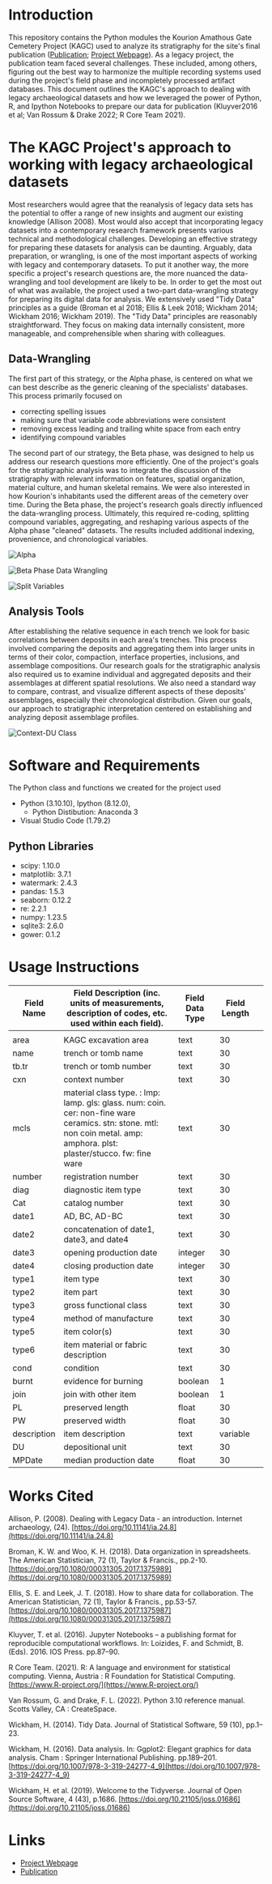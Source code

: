 # Introduction
This repository contains the Python modules the Kourion Amathous Gate Cemetery Project (KAGC) used to analyze its stratigraphy for the site's final publication ([Publication](https://whitelevy.fas.harvard.edu/publications/city-and-cemetery-excavations-kourion%E2%80%99s-amathous-gate-cemetery-cyprusthe); [Project Webpage](https://www.gla.ac.uk/schools/humanities/research/archaeologyresearch/currentresearch/kourion/)). As a legacy project, the publication team faced several challenges. These included, among others, figuring out the best way to harmonize the multiple recording systems used during the project's field phase and incompletely processed artifact databases. This document outlines the KAGC's approach to dealing with legacy archaeological datasets and how we leveraged the power of Python, R, and Ipython Notebooks to prepare our data for publication (Kluyver2016 et al; Van Rossum & Drake 2022; R Core Team 2021). 

# The KAGC Project's approach to working with legacy archaeological datasets
Most researchers would agree that the reanalysis of legacy data sets has the potential to offer a range of new insights and augment our existing knowledge  (Allison 2008).  Most would also accept that incorporating legacy datasets into a contemporary research framework presents various technical and methodological challenges.  Developing an effective strategy for preparing these datasets for analysis can be daunting.  Arguably, data preparation, or wrangling, is one of the most important aspects of working with legacy and contemporary datasets.  To put it another way,  the more specific a project's research questions are, the more nuanced the data-wrangling and tool development are likely to be. 
In order to get the most out of what was available, the project used  a two-part data-wrangling strategy for preparing its digital data for analysis. We extensively used "Tidy Data" principles as a guide (Broman et al 2018; Ellis & Leek 2018; Wickham 2014; Wickham 2016; Wickham 2019). The "Tidy Data" principles are reasonably straightforward.  They focus on  making data internally consistent, more manageable, and comprehensible when sharing with colleagues.

## Data-Wrangling
The first part of this strategy, or the Alpha phase, is centered on what we can best describe as the generic cleaning of the specialists' databases.  This process primarily focused  on

* correcting spelling issues
* making  sure that  variable code abbreviations were consistent
* removing excess leading and trailing white space from each entry
* identifying compound variables

The second part of our strategy, the Beta phase, was designed to help us address our research questions more efficiently.  One of the project's goals for the stratigraphic analysis was to integrate the discussion of the stratigraphy with relevant information on features, spatial organization, material culture, and human skeletal remains.  We were also interested in how Kourion's inhabitants used the different areas of the  cemetery  over time.  During the Beta phase, the project's research goals directly influenced the data-wrangling process. Ultimately, this required re-coding,  splitting compound variables, aggregating, and reshaping various aspects of  the Alpha phase  "cleaned" datasets.  The results included  additional indexing,  provenience, and chronological  variables.

![Alpha](/Images/AlphaPhaseDataWrangling.png)

![Beta Phase Data Wrangling](/Images/BetaPhaseDataWrangling.png)

![Split Variables](/Images/SplittingVariables.png)


## Analysis Tools
After establishing the relative sequence in each trench we look for  basic correlations between deposits in each area's trenches. This  process  involved  comparing the deposits and aggregating them into larger units in  terms of their color, compaction, interface properties, inclusions, and assemblage compositions. Our research goals for the stratigraphic analysis also required us to examine individual and aggregated deposits and their assemblages at different spatial resolutions.  We also need a standard way to compare, contrast,  and visualize different aspects of these deposits' assemblages,  especially their chronological distribution.  Given our goals, our approach to stratigraphic interpretation centered on establishing and analyzing deposit assemblage profiles.

![Context-DU Class](/Images/Context_DU_Class.png)

# Software and Requirements
The Python class and functions we created for the project used

* Python (3.10.10), Ipython (8.12.0),
  * Python Distibution: Anaconda 3
* Visual Studio Code (1.79.2)
    
## Python Libraries

* scipy: 1.10.0
* matplotlib: 3.7.1
* watermark: 2.4.3
* pandas: 1.5.3
* seaborn: 0.12.2
* re: 2.2.1
* numpy: 1.23.5
* sqlite3: 2.6.0
* gower: 0.1.2


# Usage Instructions
| Field   Name | Field   Description (inc. units of   measurements, description of codes, etc. used within each field).                                                                       | Field Data Type | Field Length |   |
|--------------|------------------------------------------------------------------------------------------------------------------------------------------------------------------------------|-----------------|--------------|---|
|              |                                                                                                                                                                              |                 |              |   |
|     area     | KAGC excavation area                                                                                                                                                         |       text      |      30      |   |
|     name     | trench or tomb name                                                                                                                                                          |       text      |      30      |   |
|     tb.tr    | trench or tomb number                                                                                                                                                        |       text      |      30      |   |
|      cxn     | context number                                                                                                                                                               |       text      |      30      |   |
|     mcls     | material class type. : lmp:   lamp. gls: glass. num: coin. cer: non-fine ware ceramics. stn: stone. mtl:   non coin metal. amp: amphora. plst: plaster/stucco. fw: fine ware |       text      |      30      |   |
|    number    | registration number                                                                                                                                                          |       text      |      30      |   |
|     diag     | diagnostic item type                                                                                                                                                         |       text      |      30      |   |
|      Cat     | catalog number                                                                                                                                                               |       text      |      30      |   |
|     date1    | AD, BC, AD-BC                                                                                                                                                                |       text      |      30      |   |
|     date2    | concatenation of date1, date3,   and date4                                                                                                                                   |       text      |      30      |   |
|     date3    | opening production date                                                                                                                                                      |     integer     |      30      |   |
|     date4    | closing production date                                                                                                                                                      |     integer     |      30      |   |
|     type1    | item type                                                                                                                                                                    |       text      |      30      |   |
|     type2    | item part                                                                                                                                                                    |       text      |      30      |   |
|     type3    | gross functional class                                                                                                                                                       |       text      |      30      |   |
|     type4    | method of manufacture                                                                                                                                                        |       text      |      30      |   |
|     type5    | item color(s)                                                                                                                                                                |       text      |      30      |   |
|     type6    | item material or fabric   description                                                                                                                                        |       text      |      30      |   |
|     cond     | condition                                                                                                                                                                    |       text      |      30      |   |
|     burnt    | evidence for burning                                                                                                                                                         |     boolean     |       1      |   |
|     join     | join with other item                                                                                                                                                         |     boolean     |       1      |   |
|      PL      | preserved length                                                                                                                                                             |      float      |      30      |   |
|      PW      | preserved width                                                                                                                                                              |      float      |      30      |   |
|  description | item description                                                                                                                                                             |       text      |   variable   |   |
|      DU      | depositional unit                                                                                                                                                            |       text      |      30      |   |
|    MPDate    | median production date                                                                                                                                                       |      float      |      30      |   |
# Works Cited
Allison, P. (2008). Dealing with Legacy Data - an introduction. Internet archaeology, (24). [https://doi.org/10.11141/ia.24.8](https://doi.org/10.11141/ia.24.8)

Broman, K. W. and Woo, K. H. (2018). Data organization in spreadsheets. The American Statistician, 72 (1), Taylor & Francis., pp.2-10. [https://doi.org/10.1080/00031305.2017.1375989](https://doi.org/10.1080/00031305.2017.1375989)

Ellis, S. E. and Leek, J. T. (2018). How to share data for collaboration. The American Statistician, 72 (1), Taylor & Francis., pp.53-57. [https://doi.org/10.1080/00031305.2017.1375987](https://doi.org/10.1080/00031305.2017.1375987)

Kluyver, T. et al. (2016). Jupyter Notebooks – a publishing format for reproducible computational workflows. In: Loizides, F. and Schmidt, B. (Eds). 2016. IOS Press. pp.87–90.

R Core Team. (2021). R: A language and environment for statistical computing. Vienna, Austria : R Foundation for Statistical Computing. [https://www.R-project.org/](https://www.R-project.org/)

Van Rossum, G. and Drake, F. L. (2022). Python 3.10 reference manual. Scotts Valley, CA : CreateSpace.

Wickham, H. (2014). Tidy Data. Journal of Statistical Software, 59 (10), pp.1–23.

Wickham, H. (2016). Data analysis. In: Ggplot2: Elegant graphics for data analysis. Cham : Springer International Publishing. pp.189–201. [https://doi.org/10.1007/978-3-319-24277-4_9](https://doi.org/10.1007/978-3-319-24277-4_9)

Wickham, H. et al. (2019). Welcome to the Tidyverse. Journal of Open Source Software, 4 (43), p.1686. [https://doi.org/10.21105/joss.01686](https://doi.org/10.21105/joss.01686)

# Links
* [Project Webpage](https://www.gla.ac.uk/schools/humanities/research/archaeologyresearch/currentresearch/kourion/)
* [Publication](https://whitelevy.fas.harvard.edu/publications/city-and-cemetery-excavations-kourion%E2%80%99s-amathous-gate-cemetery-cyprusthe)
